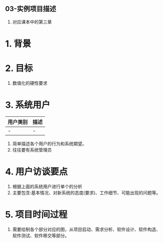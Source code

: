 03-实例项目描述
---
1. 对应课本中的第三章

# 1. 背景

# 2. 目标
1. 数值化的硬性要求

# 3. 系统用户
| 用户类别 | 描述 |
| -------- | ---- |
| -        | -    |

1. 简单描述各个用户的行为和系统期望。
2. 往往要有系统管理员

# 4. 用户访谈要点
1. 根据上面的系统用户进行单个的分析
2. 主要包含:基本情况、对新系统的态度(要求)、工作细节、可能出现的问题等。

# 5. 项目时间过程
1. 需要绘制各个部分对应的图，从项目启动、需求分析、软件设计、软件构造、软件测试、软件移交等部分。